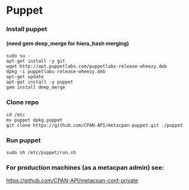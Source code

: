 # Puppet


### Install puppet
#### (need gem deep_merge for hiera_hash merging)
```
sudo su -
apt-get install -y git
wget http://apt.puppetlabs.com/puppetlabs-release-wheezy.deb
dpkg -i puppetlabs-release-wheezy.deb
apt-get update
apt-get install -y puppet
gem install deep_merge
```

### Clone repo
```
cd /etc
mv puppet dpkg.puppet
git clone https://github.com/CPAN-API/metacpan-puppet.git ./puppet
```

### Run puppet
```
sudo sh /etc/puppet/run.sh
```

### For production machines (as a metacpan admin) see:

https://github.com/CPAN-API/metacpan-conf-private


